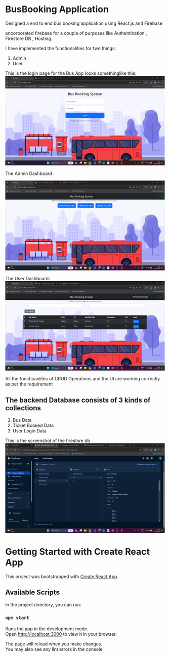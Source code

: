 # BusBooking Application

Designed a end to end bus booking application using  React.js and Firebase

encorporated firebase for a couple of purposes like Authentication , Firestore DB , Hosting .

I have implemented the functionalities for two things:
1) Admin
2) User



This is the login page for the Bus App looks somethinglike this:
![alt text](public/image.png)


The Admin Dashboard :

![alt text](public/admin.png)





The User Dashboard:
![alt text](public/user.png)

All the functioanlites of CRUD Operations and the UI are working correctly as per the requirement 


## The backend Database consists of 3 kinds of collections 
1) Bus Data
2) Ticket Booked Data
3) User Login Data


This is the screenshot of the firestore db
![alt text](public/firestore.png)


# Getting Started with Create React App

This project was bootstrapped with [Create React App](https://github.com/facebook/create-react-app).

## Available Scripts

In the project directory, you can run:

### `npm start`

Runs the app in the development mode.\
Open [http://localhost:3000](http://localhost:3000) to view it in your browser.

The page will reload when you make changes.\
You may also see any lint errors in the console.
